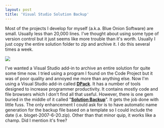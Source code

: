 ```yaml
---
layout: post  
title: 'Visual Studio Solution Backup'
---
```

Most of the projects I develop for myself (a.k.a. Blue Onion Software) are small. Usually less than 20,000 lines. I've thought about using some type of version control but it just seems like more trouble than it's worth. Usually I just copy the entire solution folder to zip and archive it. I do this several times a week.

![](http://www.usysware.com/dpack/images/SolutionBackup1.png)

I've wanted a Visual Studio add-in to archive an entire solution for quite some time now. I tried using a program I found on the Code Project but it was of poor quality and annoyed me more than anything else. Now I'm using a Visual Studio add-in called [**DPack**](http://www.usysware.com/dpack/). It has a number of tools designed to increase programmer productivity. It contains mostly code and file browsers which I don't find all that useful. However, there is one gem buried in the middle of it called "[**Solution Backup**](http://www.usysware.com/dpack/Backup.aspx)". It gets the job done with little fuss. The only enhancement I could ask for is to have automatic name generation for the backup file based on a template so I could include the date (i.e. bloget-2007-6-20.zip). Other than that minor quip, it works like a champ. Did I mention it's free?
